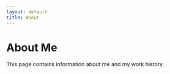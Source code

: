 ```yaml
---
layout: default
title: About
---
```


# About Me

This page contains information about me and my work history.
